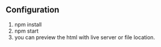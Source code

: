 ## Configuration

1. npm install
2. npm start
3. you can preview the html with live server or file location.
